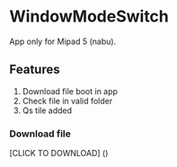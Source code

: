 # WindowModeSwitch
App only for Mipad 5 (nabu).
## Features
1. Download file boot in app
2. Check file in valid folder
3. Qs tile added
### Download file
[CLICK TO DOWNLOAD] () 


